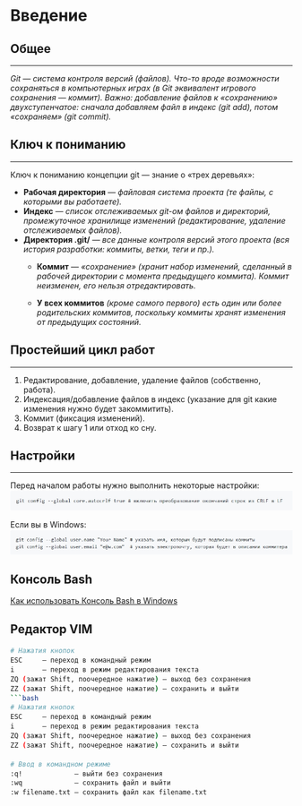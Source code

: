 # __Введение__

## Общее
__________________________________________________________________
*Git — система контроля версий (файлов). Что-то вроде возможности сохраняться в компьютерных играх (в Git эквивалент игрового сохранения — коммит). Важно: добавление файлов к «сохранению» двухступенчатое: сначала добавляем файл в индекс (git add), потом «сохраняем» (git commit).*

## Ключ к пониманию
__________________________________________________________________
Ключ к пониманию концепции git — знание о «трех деревьях»:

 * __Рабочая директория__ — _файловая система проекта (те файлы, с которыми вы работаете)._
 * __Индекс__ — _список отслеживаемых git-ом файлов и директорий, промежуточное хранилище изменений (редактирование, удаление отслеживаемых файлов)._
 * __Директория .git/__ — _все данные контроля версий этого проекта (вся история разработки: коммиты, ветки, теги и пр.)._
   + __Коммит__ — _«сохранение» (хранит набор изменений, сделанный в рабочей директории с момента предыдущего коммита). Коммит неизменен, его нельзя отредактировать._

   + __У всех коммитов__ _(кроме самого первого) есть один или более родительских коммитов, поскольку коммиты хранят изменения от предыдущих состояний._

## Простейший цикл работ
__________________________________________________________________
1. Редактирование, добавление, удаление файлов (собственно, работа).
2. Индексация/добавление файлов в индекс (указание для git какие изменения нужно будет закоммитить).
3. Коммит (фиксация изменений).
4. Возврат к шагу 1 или отход ко сну.

## Настройки
__________________________________________________________________
Перед началом работы нужно выполнить некоторые настройки:
![скрин1](https://github.com/DmitriyVU/SecondProject/blob/master/Imagines/eslivivwindows.jpg)

Если вы в Windows:
![скрин2](https://github.com/DmitriyVU/SecondProject/blob/master/Imagines/perednachalom.jpg)

## Консоль Bash
[Как использовать Консоль Bash в Windows](https://github.com/cyberspacedk/BASH-Commands)

## Редактор VIM
```bash
# Нажатия кнопок
ESC     — переход в командный режим
i       — переход в режим редактирования текста
ZQ (зажат Shift, поочередное нажатие) — выход без сохранения
ZZ (зажат Shift, поочередное нажатие) — сохранить и выйти
```bash
# Нажатия кнопок
ESC     — переход в командный режим
i       — переход в режим редактирования текста
ZQ (зажат Shift, поочередное нажатие) — выход без сохранения
ZZ (зажат Shift, поочередное нажатие) — сохранить и выйти

# Ввод в командном режиме
:q!             — выйти без сохранения
:wq             — сохранить файл и выйти
:w filename.txt — сохранить файл как filename.txt

```


